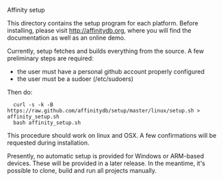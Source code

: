 Affinity setup

This directory contains the setup program for each platform.
Before installing, please visit http://affinitydb.org, where
you will find the documentation as well as an online demo.

Currently, setup fetches and builds everything from the source.
A few preliminary steps are required:

 * the user must have a personal github account properly configured
 * the user must be a sudoer (/etc/sudoers)

Then do:

      curl -s -k -B https://raw.github.com/affinitydb/setup/master/linux/setup.sh > affinity_setup.sh
      bash affinity_setup.sh

This procedure should work on linux and OSX.
A few confirmations will be requested during installation.

Presently, no automatic setup is provided for Windows or ARM-based devices.
These will be provided in a later release. In the meantime, it's possible to
clone, build and run all projects manually.
